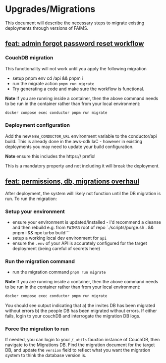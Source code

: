 # Upgrades/Migrations

This document will describe the necessary steps to migrate existing deployments through versions of FAIMS.

## [feat: admin forgot password reset workflow](https://github.com/FAIMS/FAIMS3/pull/1334)

### CouchDB migration

This functionality will not work until you apply the following migration

- setup pnpm env cd /api && pnpm i
- run the migrate action `pnpm run migrate`
- Try generating a code and make sure the workflow is functional.

**Note** If you are running inside a container, then the above command needs to be
run in the container rather than from your local environment:

```bash
docker compose exec conductor pnpm run migrate
```

### Deployment configuration

Add the new `NEW_CONDUCTOR_URL` environment variable to the conductor/api build. This is already done in the aws-cdk IaC - however in existing deployments you may need to update your build configuration.

**Note** ensure this includes the https:// prefix!

This is a mandatory property and not including it will break the deployment.

## [feat: permissions, db, migrations overhaul](https://github.com/FAIMS/FAIMS3/pull/1380)

After deployment, the system will likely not function until the DB migration is run. To run the migration:

### Setup your environment

- ensure your environment is updated/installed - I'd recommend a cleanse and then rebuild e.g. from `FAIMS3` root of repo `./scripts/purge.sh . && pnpm i && npx turbo build```
- setup a working local dev environment for `api`
- ensure the `.env` of your API is accurately configured for the target deployment (being careful of secrets here)

### Run the migration command

- run the migration command `pnpm run migrate`

**Note** If you are running inside a container, then the above command needs to be
run in the container rather than from your local environment:

```bash
docker compose exec conductor pnpm run migrate
```

You should see output indicating that a) the invites DB has been migrated without errors b) the people DB has been migrated without errors. If either fails, login to your couchDB and interrogate the migration DB logs.

### Force the migration to run

If needed, you can login to your `/_utils` fauxton instance of CouchDB, then navigate to the Migrations DB.
Find the migration document for the target DB, and update the `version` field to reflect what
you want the migration system to think the database version is.

